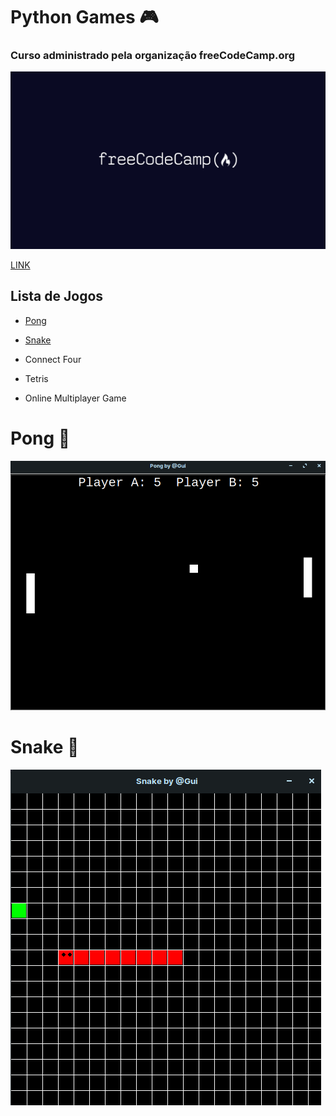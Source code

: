 # 					Python Games :video_game:

### 		Curso administrado pela organização freeCodeCamp.org

![](https://github.com/linharesrocha/PythonGames/blob/master/freecodecamp.png)

[LINK](https://www.youtube.com/watch?v=XGf2GcyHPhc&t=16224s)





## 									Lista de Jogos

* [Pong](https://github.com/linharesrocha/PythonGames/tree/master/Ping-Pong)

* [Snake](https://github.com/linharesrocha/PythonGames/tree/master/Snake)

* Connect Four

* Tetris

* Online Multiplayer Game

  



# 								Pong :ping_pong:

![](https://github.com/linharesrocha/PythonGames/blob/master/Ping-Pong/pong_image.png)





# 								Snake :snake:

![](https://github.com/linharesrocha/PythonGames/blob/master/Snake/snake_image.png)

